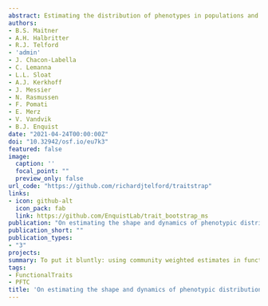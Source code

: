 ```yaml
---
abstract: Estimating the distribution of phenotypes in populations and communities is central to many questions in ecology and evolutionary biology. These distributions can be characterised by their moments: the mean, variance, skewness, and kurtosis. Typically, these moments are calculated using a community-weighted approach (e.g. community-weighted mean) which ignores intraspecific variation. As an alternative, bootstrapping approaches can incorporate intraspecific variation to improve estimates, and also quantify uncertainty in the estimate. Here, we compare the performance of different approaches for estimating the moments of trait distributions across a variety of sampling scenarios, taxa, and datasets. We introduce the traitstrap R package to facilitate inferences of trait distributions via bootstrapping. Our results suggest that randomly sampling ~9 individuals per sampling unit and species, focusing on covering all species in the community, and analysing the data using nonparametric bootstrapping generally enables reliable inference on trait distributions, including the central moments, of communities.
authors:
- B.S. Maitner
- A.H. Halbritter
- R.J. Telford
- 'admin'
- J. Chacon-Labella
- C. Lemanna
- L.L. Sloat
- A.J. Kerkhoff
- J. Messier
- N. Rasmussen
- F. Pomati
- E. Merz
- V. Vandvik
- B.J. Enquist
date: "2021-04-24T00:00:00Z"
doi: "10.32942/osf.io/eu7k3"
featured: false
image:
  caption: ''
  focal_point: ""
  preview_only: false
url_code: "https://github.com/richardjtelford/traitstrap"
links:
- icon: github-alt
  icon_pack: fab
  link: https://github.com/EnquistLab/trait_bootstrap_ms
publication: "On estimating the shape and dynamics of phenotypic distributions in ecology"
publication_short: ""
publication_types:
- "3"
projects:
summary: To put it bluntly: using community weighted estimates in functional traits analyses isn't great. Here we show that bootstrapping provides much closer estimates to the true trait moments for a community all within a neat R package {traitstrap} which makes implementing bootstrapping trivially easy.
tags:
- FunctionalTraits
- PFTC
title: 'On estimating the shape and dynamics of phenotypic distributions in ecology'
---
```

